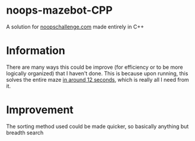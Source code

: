 # noops-mazebot-CPP
A solution for [noopschallenge.com](https://github.com/noops-challenge/mazebot/blob/master/API.md) made entirely in C++
# Information
There are many ways this could be improve (for efficiency or to be more logically organized) that I haven't done. This is because upon running, this solves the entire maze [in around 12 seconds](https://api.noopschallenge.com/mazebot/race/certificate/2q_2paBZMzzp88J2YH8N6oepKGWVyhHh49rHJxZXoyNtrmPO11zZCZgk4gINheRz), which is really all I need from it.
# Improvement
The sorting method used could be made quicker, so basically anything but breadth search
